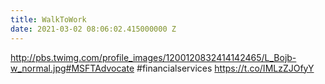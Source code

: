 ```yaml
---
title: WalkToWork
date: 2021-03-02 08:06:02.415000000 Z
---
```


 http://pbs.twimg.com/profile_images/1200120832414142465/L_Bojb-w_normal.jpg#MSFTAdvocate #financialservices https://t.co/IMLzZJOfyY